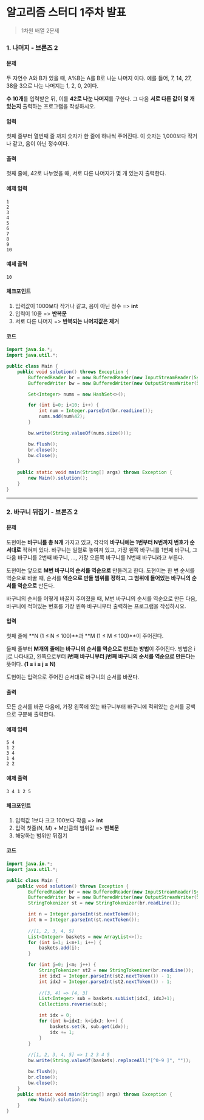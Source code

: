 # 알고리즘 스터디 1주차 발표

> 1차원 배열 2문제



### 1. 나머지 - 브론즈 2

#### 문제

두 자연수 A와 B가 있을 때, A%B는 A를 B로 나눈 나머지 이다. 예를 들어, 7, 14, 27, 38을 3으로 나눈 나머지는 1, 2, 0, 2이다. 

**수 10개**를 입력받은 뒤, 이를 **42로 나눈 나머지**를 구한다. 그 다음 **서로 다른 값이 몇 개 있는지** 출력하는 프로그램을 작성하시오.

#### 입력

첫째 줄부터 열번째 줄 까지 숫자가 한 줄에 하나씩 주어진다. 이 숫자는 1,000보다 작거나 같고, 음이 아닌 정수이다.

#### 출력

첫째 줄에, 42로 나누었을 때, 서로 다른 나머지가 몇 개 있는지 출력한다.



#### 예제 입력

```
1
2
3
4
5
6
7
8
9
10
```

#### 예제 출력

```
10
```



#### 체크포인트

1. 입력값이 1000보다 작거나 같고, 음이 아닌 정수 => **int**
2. 입력이 10줄 => **반복문**
3. 서로 다른 나머지 => **반복되는 나머지값은 제거**



#### 코드

```java
import java.io.*;
import java.util.*;

public class Main {
    public void solution() throws Exception {
        BufferedReader br = new BufferedReader(new InputStreamReader(System.in));
        BufferedWriter bw = new BufferedWriter(new OutputStreamWriter(System.out));

        Set<Integer> nums = new HashSet<>();

        for (int i=0; i<10; i++) {
            int num = Integer.parseInt(br.readLine());
            nums.add(num%42);
        }

        bw.write(String.valueOf(nums.size()));

        bw.flush();
        br.close();
        bw.close();
    }
    
    public static void main(String[] args) throws Exception {
        new Main().solution();
    }
}
```



---



### 2. 바구니 뒤집기 - 브론즈 2

#### 문제

도현이는 **바구니를 총 N개** 가지고 있고, 각각의 **바구니에는 1번부터 N번까지 번호가 순서대로** 적혀져 있다. 바구니는 일렬로 놓여져 있고, 가장 왼쪽 바구니를 1번째 바구니, 그 다음 바구니를 2번째 바구니, ..., 가장 오른쪽 바구니를 N번째 바구니라고 부른다. 

도현이는 앞으로 **M번 바구니의 순서를 역순으로** 만들려고 한다. 도현이는 한 번 순서를 역순으로 바꿀 때, 순서를 **역순으로 만들 범위를 정하고, 그 범위에 들어있는 바구니의 순서를 역순으로** 만든다.

바구니의 순서를 어떻게 바꿀지 주어졌을 때, M번 바구니의 순서를 역순으로 만든 다음, 바구니에 적혀있는 번호를 가장 왼쪽 바구니부터 출력하는 프로그램을 작성하시오.

#### 입력

첫째 줄에 **N (1 ≤ N ≤ 100)**과 **M (1 ≤ M ≤ 100)**이 주어진다.

둘째 줄부터 **M개의 줄에는 바구니의 순서를 역순으로 만드는 방법**이 주어진다. 방법은 i j로 나타내고, 왼쪽으로부터 **i번째 바구니부터 j번째 바구니의 순서를 역순으로 만든다**는 뜻이다. **(1 ≤ i ≤ j ≤ N)**

도현이는 입력으로 주어진 순서대로 바구니의 순서를 바꾼다.

#### 출력

모든 순서를 바꾼 다음에, 가장 왼쪽에 있는 바구니부터 바구니에 적혀있는 순서를 공백으로 구분해 출력한다.



#### 예제 입력

```
5 4
1 2
3 4
1 4
2 2
```

#### 예제 출력

```
3 4 1 2 5
```



#### 체크포인트

1. 입력값 1보다 크고 100보다 작음 => **int**
2. 입력 첫줄(N, M) + M만큼의 범위값 => **반복문**
3. 해당하는 범위만 뒤집기



#### 코드

```java
import java.io.*;
import java.util.*;

public class Main {
    public void solution() throws Exception {
        BufferedReader br = new BufferedReader(new InputStreamReader(System.in));
        BufferedWriter bw = new BufferedWriter(new OutputStreamWriter(System.out));
        StringTokenizer st = new StringTokenizer(br.readLine());

        int n = Integer.parseInt(st.nextToken());
        int m = Integer.parseInt(st.nextToken());
		
        //[1, 2, 3, 4, 5]
        List<Integer> baskets = new ArrayList<>();
        for (int i=1; i<n+1; i++) {
            baskets.add(i);
        }

        for (int j=0; j<m; j++) {
            StringTokenizer st2 = new StringTokenizer(br.readLine());
            int idxI = Integer.parseInt(st2.nextToken()) - 1;
            int idxJ = Integer.parseInt(st2.nextToken()) - 1;
			
            //[3, 4] => [4, 3]
            List<Integer> sub = baskets.subList(idxI, idxJ+1);
            Collections.reverse(sub);

            int idx = 0;
            for (int k=idxI; k<idxJ; k++) {
                baskets.set(k, sub.get(idx));
                idx += 1;
            }
        }
		
        //[1, 2, 3, 4, 5] => 1 2 3 4 5
        bw.write(String.valueOf(baskets).replaceAll("[^0-9 ]", ""));

        bw.flush();
        br.close();
        bw.close();
    }
    public static void main(String[] args) throws Exception {
        new Main().solution();
    }
}
```

